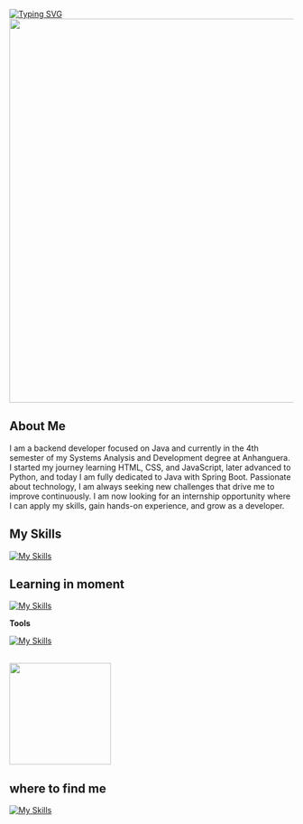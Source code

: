 [![Typing SVG](https://readme-typing-svg.demolab.com?font=Fira+Code&size=22&pause=1000&color=094BF7&background=FFFFFF00&width=435&lines=Hello+World!+I'm+Jo%C3%A3o+Miguel)](https://git.io/typing-svg)
<img src="http://camo.githubusercontent.com/64caf9016869591bbcf79720ad78d0645d4ae11549961c8f47f9cb595838b2e3/68747470733a2f2f63646e612e61727473746174696f6e2e636f6d2f702f6173736574732f696d616765732f696d616765732f3032312f3732302f3932302f6f726967696e616c2f706978656c2d6a6566662d6d6172696f2e6769663f31353732373039343333" width="680" />
## About Me
I am a backend developer focused on Java and currently in the 4th semester of my Systems Analysis and Development degree at Anhanguera. I started my journey learning HTML, CSS, and JavaScript, later advanced to Python, and today I am fully dedicated to Java with Spring Boot. Passionate about technology, I am always seeking new challenges that drive me to improve continuously. I am now looking for an internship opportunity where I can apply my skills, gain hands-on experience, and grow as a developer.
## My Skills


[![My Skills](https://skillicons.dev/icons?i=html,css,java,python,git,github,windows,spring)](https://skillicons.dev)


## Learning in moment

[![My Skills](https://skillicons.dev/icons?i=aws,linux)](https://skillicons.dev)



**Tools** 

[![My Skills](https://skillicons.dev/icons?i=idea,vscode,postman)](https://skillicons.dev)



<br/>

<a href="https://github.com/JoaoDev30" title="Perfil do João">
  <img height="180em" src="https://github-readme-stats.vercel.app/api?username=JoaoDev30&theme=dracula&show_icons=true" />
</a>

## where to find me

[![My Skills](https://skillicons.dev/icons?i=linkedin)](https://www.linkedin.com/in/jo%C3%A3o-miguel-00484431a/)

